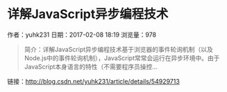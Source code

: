 # 详解JavaScript异步编程技术
作者：yuhk231
日期：2017-02-08 18:19
浏览量：978
> 简介：详解JavaScript异步编程技术基于浏览器的事件轮询机制（以及Node.js中的事件轮询机制），JavaScript常常会运行在异步环境中。由于JavaScript本身语言的特性（不需要程序员操控...

 链接：http://blog.csdn.net/yuhk231/article/details/54929713
